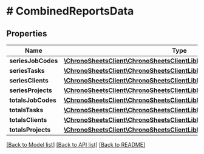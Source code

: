 # # CombinedReportsData

## Properties

Name | Type | Description | Notes
------------ | ------------- | ------------- | -------------
**seriesJobCodes** | [**\ChronoSheetsClient\ChronoSheetsClientLibModel\JobSeriesReportItem[]**](JobSeriesReportItem.md) |  | [optional] 
**seriesTasks** | [**\ChronoSheetsClient\ChronoSheetsClientLibModel\TaskSeriesReportItem[]**](TaskSeriesReportItem.md) |  | [optional] 
**seriesClients** | [**\ChronoSheetsClient\ChronoSheetsClientLibModel\ClientSeriesReportItem[]**](ClientSeriesReportItem.md) |  | [optional] 
**seriesProjects** | [**\ChronoSheetsClient\ChronoSheetsClientLibModel\ProjectSeriesReportItem[]**](ProjectSeriesReportItem.md) |  | [optional] 
**totalsJobCodes** | [**\ChronoSheetsClient\ChronoSheetsClientLibModel\JobTotalsReportItem[]**](JobTotalsReportItem.md) |  | [optional] 
**totalsTasks** | [**\ChronoSheetsClient\ChronoSheetsClientLibModel\TaskTotalsReportItem[]**](TaskTotalsReportItem.md) |  | [optional] 
**totalsClients** | [**\ChronoSheetsClient\ChronoSheetsClientLibModel\ClientTotalsReportItem[]**](ClientTotalsReportItem.md) |  | [optional] 
**totalsProjects** | [**\ChronoSheetsClient\ChronoSheetsClientLibModel\ProjectTotalsReportItem[]**](ProjectTotalsReportItem.md) |  | [optional] 

[[Back to Model list]](../../README.md#documentation-for-models) [[Back to API list]](../../README.md#documentation-for-api-endpoints) [[Back to README]](../../README.md)


